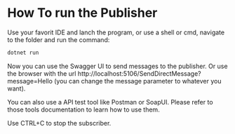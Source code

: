 # How To run the Publisher
Use your favorit IDE and lanch the program, or use a shell or cmd, navigate to the folder and run the command:
```bash
dotnet run
```

Now you can use the Swagger UI to send messages to the publisher. Or use the browser with the url http://localhost:5106/SendDirectMessage?message=Hello (you can change the message parameter to whatever you want).  

You can also use a API test tool like Postman or SoapUI. Please refer to those tools documentation to learn how to use them.  

Use CTRL+C to stop the subscriber.  